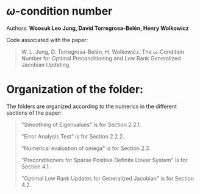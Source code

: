 # $\omega$-condition number
Authors: **Woosuk Leo Jung, David Torregrosa-Belén, Henry Wolkowicz**

Code associated with the paper:

> W. L. Jung, D. Torregrosa-Belén, H. Wolkowicz: The ω-Condition Number for Optimal Preconditioning and Low Rank Generalized Jacobian Updating.
> 

# Organization of the folder:

The folders are organized according to the numerics in the different sections of the paper:

> "Smoothing of Eigenvalues" is for Section 2.2.1.
>
> "Error Analysis Test" is for Section 2.2.2.
>
> "Numerical evaluation of omega" is for Section 2.3.
>
> "Preconditioners for Sparse Positive Definite Linear System" is for Section 4.1.
> 
> "Optimal Low Rank Updates for Generalized Jacobian" is for Section 4.2.
